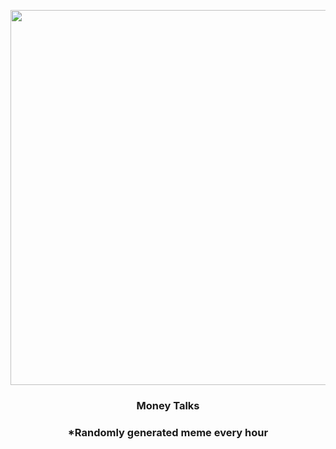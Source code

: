 <p align="center">
        <img src="https://i.redd.it/3f56cvzal9c91.gif" width="600" height="600">
        </p>
        <h3 align="center">Money Talks</h3>
        <h3 align="center">*Randomly generated meme every hour</h3>
    